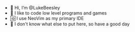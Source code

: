 - 👋 Hi, I’m @LukeBeesley
- 📠 I like to code low level programs and games
- 🆔 I use NeoVim as my primary IDE
- 🤷 I don't know what else to put here, so have a good day
